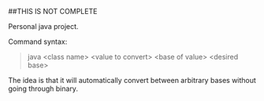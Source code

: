 ##THIS IS NOT COMPLETE

Personal java project.

Command syntax:

> java \<class name> \<value to convert> \<base of value> \<desired base>

The idea is that it will automatically convert between arbitrary bases without going through binary. 
